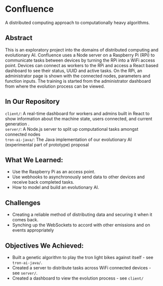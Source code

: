 # Confluence
A distributed computing approach to computationally heavy algorithms.

## Abstract
This is an exploratory project into the domains of distributed computing and evolutionary AI. 
Confluence uses a Node server on a Raspberry Pi (RPi) to communicate tasks between devices by turning the RPi into a WiFi access point.
Devices can connect as workers to the RPi and access a React based dashboard to see their status, UUID and active tasks. 
On the RPi, an administrator page is shown with the connected nodes, parameters and function inputs. 
The training is started from the administrator dashboard from where the evolution process can be viewed.

## In Our Repository
`client/`: A real-time dashboard for workers and admins built in React to show information about the machine state, users connected, and current generation .  
`server/`: A Node.js server to split up computational tasks amongst connected nodes   
`tron-ai-java/`: The Java implementation of our evolutionary AI (experimental part of prototype)
proposal  

## What We Learned:
- Use the Raspberry Pi as an access point.
- Use webhooks to asynchronously send data to other devices and receive back completed tasks.
- How to model and build an evolutionary AI.

## Challenges
- Creating a reliable method of distributing data and securing it when it comes back.
- Synching up the WebSockets to accord with other emissions and on events appropriately

## Objectives We Achieved:
- Built a genetic algorithm to play the tron light bikes against itself - see `tron-ai-java/`.
- Created a server to distribute tasks across WiFi connected devices - see `server/`.
- Created a dashboard to view the evolution process  - see `client/`
